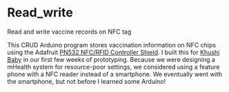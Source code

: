 # Read_write
Read and write vaccine records on NFC tag

This CRUD Arduino program stores vaccination information on NFC chips using the Adafruit [PN532 NFC/RFID Controller Shield](https://www.adafruit.com/product/789). I built this for [Khushi Baby](http://www.khushibaby.org/) in our first few weeks of prototyping. Because we were designing a mHealth system for resource-poor settings, we considered  using a  feature phone with a NFC reader instead of a smartphone. We eventually went with the smartphone, but not before I learned some Arduino!




